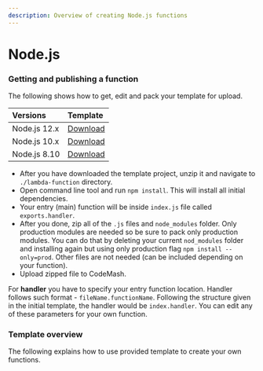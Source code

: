 ```yaml
---
description: Overview of creating Node.js functions
---
```


# Node.js

### Getting and publishing a function

The following shows how to get, edit and pack your template for upload.

| Versions | Template |
| :--- | :--- |
| Node.js 12.x | [Download](https://codemash-public.s3.eu-central-1.amazonaws.com/code-templates/node_8_10.zip) |
| Node.js 10.x | [Download](https://codemash-public.s3.eu-central-1.amazonaws.com/code-templates/node_8_10.zip) |
| Node.js 8.10 | [Download](https://codemash-public.s3.eu-central-1.amazonaws.com/code-templates/node_8_10.zip) |

* After you have downloaded the template project, unzip it and navigate to `./lambda-function` directory.
* Open command line tool and run `npm install`. This will install all initial dependencies.
* Your entry \(main\) function will be inside `index.js` file called `exports.handler`.
* After you done, zip all of the `.js` files and `node_modules` folder. Only production modules are needed so be sure to pack only production modules. You can do that by deleting your current `nod_modules` folder and installing again but using only production flag `npm install --only=prod`. Other files are not needed \(can be included depending on your function\).
* Upload zipped file to CodeMash.

For **handler** you have to specify your entry function location. Handler follows such format - `fileName.functionName`. Following the structure given in the initial template, the handler would be `index.handler`. You can edit any of these parameters for your own function.

### Template overview

The following explains how to use provided template to create your own functions.

